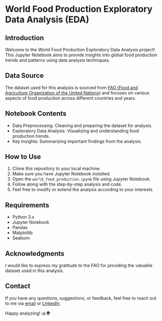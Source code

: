 # World Food Production Exploratory Data Analysis (EDA)

## Introduction

Welcome to the World Food Production Exploratory Data Analysis project! This Jupyter Notebook aims to provide insights into global food production trends and patterns using data analysis techniques.

## Data Source

The dataset used for this analysis is sourced from [FAO (Food and Agriculture Organization of the United Nations)](http://www.fao.org/faostat/en/#data) and focuses on various aspects of food production across different countries and years.

## Notebook Contents

- Data Preprocessing: Cleaning and preparing the dataset for analysis.
- Exploratory Data Analysis: Visualizing and understanding food production trends.
- Key Insights: Summarizing important findings from the analysis.

## How to Use

1. Clone this repository to your local machine.
2. Make sure you have Jupyter Notebook installed.
3. Open the `world_food_production.ipynb` file using Jupyter Notebook.
4. Follow along with the step-by-step analysis and code.
5. Feel free to modify or extend the analysis according to your interests.

## Requirements

- Python 3.x
- Jupyter Notebook
- Pandas
- Matplotlib
- Seaborn

## Acknowledgments

I would like to express my gratitude to the FAO for providing the valuable dataset used in this analysis.

## Contact

If you have any questions, suggestions, or feedback, feel free to reach out to me via [email](mailto:your@email.com) or [LinkedIn](https://www.linkedin.com/in/yourusername/).

Happy analyzing! 📊🌍
